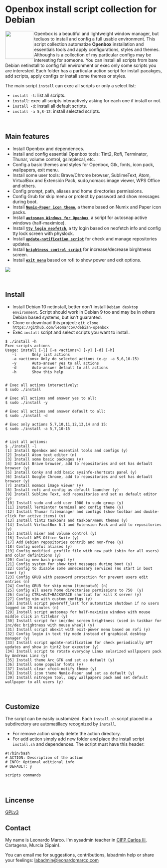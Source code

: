 # Openbox install script collection for Debian
<img align="left"  src="https://user-images.githubusercontent.com/32820131/77852132-2de64c00-71dd-11ea-8a66-e4cd3de916f8.png" width="90"> Openbox is a beautiful and lightweight window manager, but tediuos to install and config a full usable environment. This script collection automatize **Openbox** installation and essentials tools and apply configurations, styles and themes. Althoughs is a collection of my particular configs may be interesting for someone. You can install all scripts from bare Debian netinstall to config full environment or exec only some scripts you are interested. Each folder has a particular action script for install pacakges, add scripts, apply configs or install some themes or styles.

The main script `install` can exec all scripts or only a select list:
  * `install -l`: list all scripts.
  * `install`: exec all scripts interactively asking for each one if install or not.
  * `install -d`: install all default scripts.
  * `install -a 5,8-12`: install selected scripts.

&nbsp; 
## Main features
  * Install Openbox and dependences.
  * Install and config essential Openbox tools: Tint2, Rofi, Terminator, Thunar, volume control, gsimplecal, etc.
  * Config a basic themes and styles for Openbox, Gtk, fonts, icon pack, wallpapers, exit menu.
  * Install some user tools: Brave/Chrome browser, SublimeText, Atom, VirtualBox and Extensión Pack, sudo,nomacs image viewer, WPS Office and others.
  * Config prompt,  path, aliases and home directories permissions.
  * Config Grub for skip menu or protect by password and show messages during boot.
  * Install [**`Numix-Paper icon theme`**](https://github.com/leomarcov/debian-openbox/tree/master/theme_numix-paper-icon), a theme based on Numix and Paper icon packs.
  * Install [**`autosnap Windows for Openbox`**](https://github.com/leomarcov/debian-openbox/tree/master/script_autosnap), a script for autosnap active windows (half-maximice). 
  * Install [**`tty login neofetch`**](https://github.com/leomarcov/debian-openbox/tree/master/script_tty-login-neofetch), a tty login based on neofetch info and config tty lock screen with physlock.
  * Install [**`update-notification script`**](https://github.com/leomarcov/debian-openbox/tree/master/script_update-notification-tint) for check and manage repositories updates.
  * Install [**`brightness control script`**](https://github.com/leomarcov/debian-openbox/tree/master/script_brightness-control) for increase/decrease birghtness screen.
  * Install [**`exit menu`**](https://github.com/leomarcov/debian-openbox/tree/master/script_exitmenu) based on rofi to show power and exit options.

<img align="center" src="https://user-images.githubusercontent.com/32820131/79074955-ce656180-7cef-11ea-939e-bcf2175a7a56.png">


&nbsp; 
## Install
  * Install Debian 10 netinstall, better don't install `Debian desktop environment`. Script should work in Debian 9 too and may be in others Debian based systems, but isn't guaranted.
  * Clone or download this project: `git clone https://github.com/leomarcov/debian-openbox`
  * Exec `install` script and select scripts you want to install.
  
```
$ ./install -h
Exec scripts actions
Usage: install [-l] [-a <actions>] [-y] [-d] [-h]
   -l		Only list actions 
   -a <actions>	Only do selected actions (e.g: -a 5,6,10-15)
   -y		Auto-answer yes to all actions
   -d		Auto-answer default to all actions
   -h		Show this help


# Exec all actions interactively:
$ sudo ./install

# Exec all actions and answer yes to all:
$ sudo ./install -y

# Exec all actions and answer default to all:
$ sudo ./install -d

# Exec only actions 5,7,10,11,12,13,14 and 15:
$ sudo ./install -a 5,7,10-15


# List all actions:
$ ./install -l
[1] Install Openbox and essential tools and configs (y)
[2] Install Atom text editor (n)
[3] Install some basic packages (y)
[4] Install Brave browser, add to repositories and set has default browser (y)
[5] Install Conky and add basic sysinfo-shortcuts panel (y)
[6] Install Google Chrome, add to repositories and set has default browser (y)
[7] Install nomacs image viewer (y)
[8] Install rofi and config as default launcher (y)
[9] Install Sublime Text, add repositories and set as default editor  (y)
[10] Install sudo and add user 1000 to sudo group (y)
[11] Install Termiantor terminal and config theme (y)
[12] Install Thunar filemanager and configs (show toolbar and double-click for active items) (y)
[13] Install tint2 taskbars and taskbar/menu themes (y)
[14] Install VirtualBox 6.1 and Extension Pack and add to repositories  (y)
[15] Install mixer and volume control (y)
[16] Install WPS Office Suite (y)
[17] Add Debian repositories contrib and non-free (y)
[18] Config useful aliases (y)
[19] Config modified .profile file with new path (sbin for all users) and color definitions (y)
[20] Config new bash prompt (y)
[21] Config system for show text messages during boot (y)
[22] Config to disable some unnecessary services (no start in boot time) (y)
[23] Config GRUB with password protection for prevent users edit entries (n)
[24] Config GRUB for skip menu (timeout=0) (n)
[25] Config all users home directories permissions to 750  (y)
[26] Config CTRL+ALT+BACKSPACE shortcut for kill X server (y)
[27] Config vim with custom configs (y)
[28] Install script poweroff_last for automatize shutdown if no users logged in 20 minutes (n)
[29] Install script autosnap for half-maximize windows with mouse middle click in titlebar (y)
[30] Install script for inc/dec screen brightness (used in taskbar for inc/dec brightness with mouse wheel) (y)
[31] Install script obexit with exit-power menu based on rofi (y)
[32] Config login in text tty mode instead of graphical desktop manager (y)
[33] Install script update-notification for check periodically APT updates and show in tint2 bar executor (y)
[34] Install script to rotate everyday Linux solarized wallpapers pack by Andreas Linz (y)
[35] Install theme Arc GTK and set as default (y)
[36] Install some popular fonts (y)
[37] Install clear xfce4-notify theme (y)
[38] Install icon theme Numix-Paper and set as default (y)
[39] Install nitrogen tool, copy wallpapers pack and set default wallpaper to all users (y)

```
  
&nbsp; 
## Customize
The script can be easily customized. Each `install.sh` script placed in a subdirectory are automatillacy recognized by `install`.
  * For remove action simply delete the action directory.
  * For add action simply add new folder and place the install script `install.sh` and dependences. The script must have this header:
  ```
  #!/bin/bash
  # ACTION: Description of the action
  # INFO: Optional aditional info
  # DEFAULT: y
  
  scripts commands
  
  ```

&nbsp;  
## Lincense
[GPLv3](LICENSE)

## Contact
My name is Leonardo Marco. I'm sysadmin teacher in [CIFP Carlos III](https://cifpcarlos3.es/), Cartagena, Murcia (Spain).

You can email me for suggestions, contributions, labadmin help or share your feelings: labadmin@leonardomarco.com
